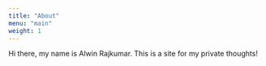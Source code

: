 ```yaml
---
title: "About"
menu: "main"
weight: 1
---
```


Hi there, my name is Alwin Rajkumar. This is a site for my private thoughts!
